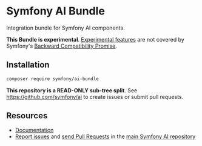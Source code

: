 # Symfony AI Bundle

Integration bundle for Symfony AI components.

**This Bundle is experimental**.
[Experimental features](https://symfony.com/doc/current/contributing/code/experimental.html)
are not covered by Symfony's
[Backward Compatibility Promise](https://symfony.com/doc/current/contributing/code/bc.html).

## Installation

```bash
composer require symfony/ai-bundle
```

**This repository is a READ-ONLY sub-tree split**. See
https://github.com/symfony/ai to create issues or submit pull requests.

## Resources

- [Documentation](../../docs/index.rst)
- [Report issues](https://github.com/symfony/ai/issues) and
  [send Pull Requests](https://github.com/symfony/ai/pulls)
  in the [main Symfony AI repository](https://github.com/symfony/ai)
